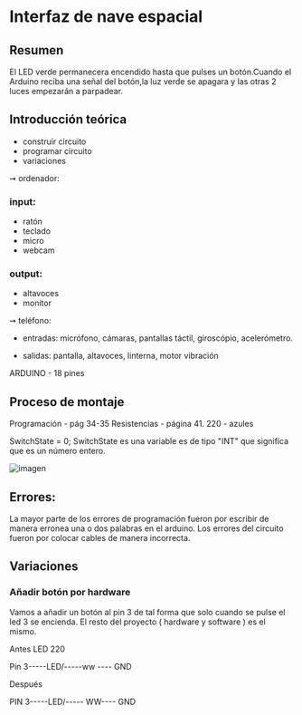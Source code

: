 # Interfaz de nave espacial

## Resumen
El LED verde permanecera encendido hasta que pulses un botón.Cuando el Arduino reciba una señal del botón,la luz verde se apagara y las otras 2 luces empezarán a parpadear.

## Introducción teórica

- construir circuito
- programar circuito
- variaciones


➙ ordenador: 

 ### input:  

- ratón
- teclado
- micro
- webcam

### output:

- altavoces
- monitor

➙ teléfono:

- entradas: micrófono, cámaras, pantallas táctil, giroscópio, acelerómetro.

- salidas: pantalla, altavoces, linterna, motor vibración

ARDUINO - 18 pines

## Proceso de montaje

Programación - pág 34-35
Resistencias - página 41. 220 - azules

SwitchState = 0;
SwitchState es una variable es de tipo "INT" que signifíca que es un número entero.

![imagen](https://user-images.githubusercontent.com/90753482/137898334-132197f3-919d-458d-987a-c5313d63964a.png)



## Errores:

La mayor parte de los errores de programación fueron por escribir de manera erronea una o dos palabras en el arduino.
Los errores del circuito fueron por colocar cables de manera incorrecta.


## Variaciones

### Añadir botón por hardware
Vamos a añadir un botón al pin 3 de tal forma que solo cuando se pulse el led 3 se encienda. El resto del proyecto
( hardware y software ) es el mismo.

Antes    LED   220 

Pin 3-----LED/-----ww ---- GND

Después

PIN 3-----LED/-----  WW---- GND
